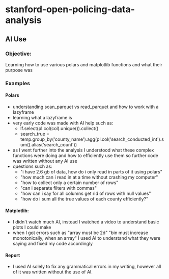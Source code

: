 # stanford-open-policing-data-analysis

## AI Use

### Objective:

Learning how to use various polars and matplotlib functions and what their purpose was

### Examples

#### Polars
    
- understanding scan_parquet vs read_parquet and how to work with a lazyframe
- learning what a lazyframe is
- very early code was made with AI help such as:
    - lf.select(pl.col(col).unique()).collect()
    - search_true = temp.group_by('county_name').agg(pl.col('search_conducted_int').sum().alias('search_count'))
- as I went further into the analysis I understood what these complex functions were doing and how to efficiently use them so further code was written without any AI use
- questions such as:
    - "i have 2.6 gb of data, how do i only read in parts of it using polars"
    - "how much can i read in at a time without crashing my computer"
    - "how to collect only a certain number of rows"
    - "can i separate filters with commas"
    - "how can i say for all columns get rid of rows with null values"
    - "how do i sum all the true values of each county efficiently?"
#### Matplotlib:

- I didn't watch much AI, instead I watched a video to understand basic plots I could make
- when I got errors such as "array must be 2d" "bin must increase monotonically, when an array" I used AI to understand what they were saying and fixed my code accordingly

#### Report

- I used AI solely to fix any grammatical errors in my writing, however all of it was written without the use of AI.